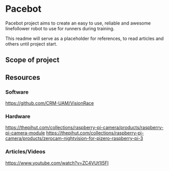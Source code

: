 # Pacebot

Pacebot project aims to create an easy to use, reliable and awesome linefollower robot to use for runners during training.

This readme will serve as a placeholder for references, to read articles and others until project start.


## Scope of project


## Resources

### Software
https://github.com/CRM-UAM/VisionRace

### Hardware
https://thepihut.com/collections/raspberry-pi-camera/products/raspberry-pi-camera-module
https://thepihut.com/collections/raspberry-pi-camera/products/zerocam-nightvision-for-pizero-raspberry-pi-3


### Articles/Videos
https://www.youtube.com/watch?v=ZC4VUt1I5FI


